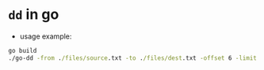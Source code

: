 # `dd` in go

- usage example: 
```cmd
go build
./go-dd -from ./files/source.txt -to ./files/dest.txt -offset 6 -limit 6
```